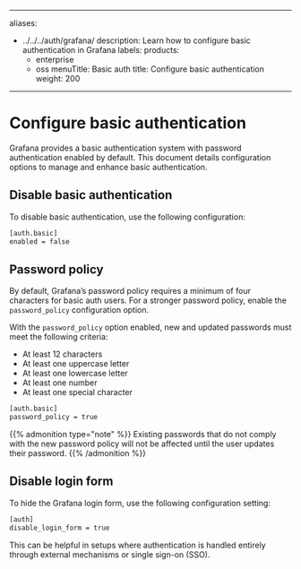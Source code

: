 -----

aliases:

- ../../../auth/grafana/
  description: Learn how to configure basic authentication in Grafana
  labels:
  products:
  - enterprise
  - oss
    menuTitle: Basic auth
    title: Configure basic authentication
    weight: 200

-----

# Configure basic authentication

Grafana provides a basic authentication system with password authentication enabled by default. This document details configuration options to manage and enhance basic authentication.

## Disable basic authentication

To disable basic authentication, use the following configuration:

``` bash
[auth.basic]
enabled = false
```

## Password policy

By default, Grafana’s password policy requires a minimum of four characters for basic auth users. For a stronger password policy, enable the `password_policy` configuration option.

With the `password_policy` option enabled, new and updated passwords must meet the following criteria:

- At least 12 characters
- At least one uppercase letter
- At least one lowercase letter
- At least one number
- At least one special character

<!-- end list -->

``` bash
[auth.basic]
password_policy = true
```

{{% admonition type="note" %}}
Existing passwords that do not comply with the new password policy will not be affected until the user updates their password.
{{% /admonition %}}

## Disable login form

To hide the Grafana login form, use the following configuration setting:

``` bash
[auth]
disable_login_form = true
```

This can be helpful in setups where authentication is handled entirely through external mechanisms or single sign-on (SSO).
